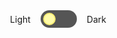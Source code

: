 
<style>
.switch {
    display: flex;
    flex-direction: row;
    align-items: center;
    justify-self: flex-end;
    align-self: flex-end;
    gap: 1rem;
}

nav > .switch {
    flex-direction: row;
    align-self: center;
    justify-content: flex-end;
    padding: 0 20px;
}
    
.theme-switch {
  display: flex;
  padding: 4px;
  flex: 0 0 50px;
  flex-direction: column;
  border: solid 2px var(--text_color);
  border-radius: 24px;
  background-color: #555;
}
    
.switch:before {
  content:'Light';
}
    
.switch:after {
  content:'Dark';
}

.theme-switch > input#theme {
  display:none;
}

.theme-switch > .slider {
  /* background-color: var(--text_color);*/
  width: 16px;
  height: 16px;
  border-radius: 50%;
  cursor: pointer;
  transition: .3s;
  align-self: flex-start;
}

input#theme:checked + .slider {
  align-self: flex-end;
}

input#theme + .slider {
  background-color: #fffba9;
  border: 2px solid #f6eb72;
}

input#theme:checked + .slider {
  background-color: #ffffff;
  border: 2px solid #e8e8ea;
}

</style>
<div class="switch">
    <label class="theme-switch" for="theme">
        <input type="checkbox" id="theme" />
        <div class="slider"></div>
    </label>
</div>
<script>
    // initial theme toggle
    if (window.matchMedia("(prefers-color-scheme: dark)").matches) {
        document.querySelector(':root').classList.add("dark");
        document.querySelector('#theme').checked = true;
    };
    // toggle by button
    document.querySelector('#theme').addEventListener('change', (e) => {
        if (e.currentTarget.checked) {
            document.querySelector(':root').classList.add("dark");
        } else {
            document.querySelector(':root').classList.remove("dark");
        }
    })
</script>